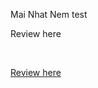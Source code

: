 Mai Nhat Nem test 
<br>
<p>Review here</p>
<br>
<a href="https://mainhatnam.github.io/template-shop/website/" target="_blank"><p>Review here</p></a>
